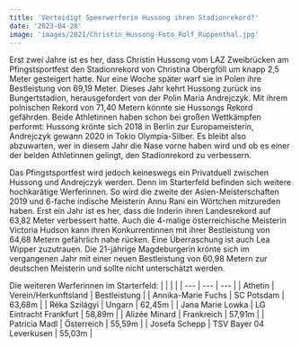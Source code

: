 ```yaml
---
title: 'Verteidigt Speerwerferin Hussong ihren Stadionrekord?'
date: '2023-04-28'
image: 'images/2021/Christin_Hussong-Foto_Rolf_Ruppenthal.jpg'
---
```


Erst zwei Jahre ist es her, dass Christin Hussong vom LAZ Zweibrücken am Pfingstsportfest den Stadionrekord von Christina Obergföll um knapp 2,5 Meter gesteigert hatte. Nur eine Woche später warf sie in Polen ihre Bestleistung von 69,19 Meter. Dieses Jahr kehrt Hussong zurück ins Bungertstadion, herausgefordert von der Polin Maria Andrejczyk. Mit ihrem polnischen Rekord von 71,40 Metern könnte sie Hussongs Rekord gefährden. Beide Athletinnen haben schon bei großen Wettkämpfen performt: Hussong krönte sich 2018 in Berlin zur Europameisterin, Andrejczyk gewann 2020 in Tokio Olympia-Silber. Es bleibt also abzuwarten, wer in diesem Jahr die Nase vorne haben wird und ob es einer der beiden Athletinnen gelingt, den Stadionrekord zu verbessern.

Das Pfingstsportfest wird jedoch keineswegs ein Privatduell zwischen Hussong und Andrejczyk werden. Denn im Starterfeld befinden sich weitere hochkarätige Werferinnen. So wird die zweite der Asien-Meisterschaften 2019 und 6-fache indische Meisterin Annu Rani ein Wörtchen mitzureden haben. Erst ein Jahr ist es her, dass die Inderin ihren Landesrekord auf 63,82 Meter verbessert hatte. Auch die 4-malige österreichische Meisterin Victoria Hudson kann ihren Konkurrentinnen mit ihrer Bestleistung von 64,68 Metern gefährlich nahe rücken. Eine Überraschung ist auch Lea Wipper zuzutrauen. Die 21-jährige Magdeburgerin krönte sich im vergangenen Jahr mit einer neuen Bestleistung von 60,98 Metern zur deutschen Meisterin und sollte nicht unterschätzt werden.

Die weiteren Werferinnen im Starterfeld:
|     |     |     |
| --- | --- | --- |
| Athetin | Verein/Herkunftsland | Bestleistung |
| Annika-Marie Fuchs | SC Potsdam | 63,68m |
| Réka Szilágyi | Ungarn | 62,45m |
| Jana Marie Lowka | LG Eintracht Frankfurt | 58,89m |
| Alizée Minard | Frankreich | 57,91m |
| Patricia Madl | Österreich | 55,59m |
| Josefa Schepp | TSV Bayer 04 Leverkusen | 55,03m |